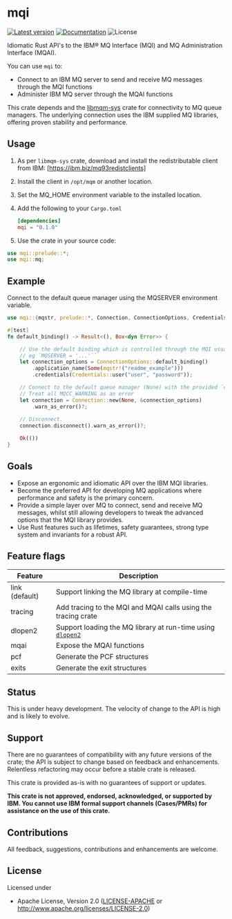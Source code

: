 mqi
===

[![Latest version](https://img.shields.io/crates/v/mqi.svg)](https://crates.io/crates/mqi)
[![Documentation](https://docs.rs/mqi/badge.svg)](https://docs.rs/mqi)
![License](https://img.shields.io/crates/l/mqi.svg)

Idiomatic Rust API's to the IBM® MQ Interface (MQI) and MQ Administration Interface (MQAI).

You can use `mqi` to:

- Connect to an IBM MQ server to send and receive MQ messages through the MQI functions
- Administer IBM MQ server through the MQAI functions

This crate depends and the [libmqm-sys](https://crates.io/crates/libmqm-sys) crate for
connectivity to MQ queue managers. The underlying connection uses the IBM supplied MQ libraries,
offering proven stability and performance.

Usage
-----

1. As per `libmqm-sys` crate, download and install the redistributable client from IBM:
  [https://ibm.biz/mq93redistclients]

2. Install the client in `/opt/mqm` or another location.

3. Set the MQ_HOME environment variable to the installed location.

4. Add the following to your `Cargo.toml`

    ```toml
    [dependencies]
    mqi = "0.1.0"
    ```

5. Use the crate in your source code:

```rust
use mqi::prelude::*;
use mqi::mq;
```

Example
-------

Connect to the default queue manager using the MQSERVER environment variable.

```rust
use mqi::{mqstr, prelude::*, Connection, ConnectionOptions, Credentials};

#[test]
fn default_binding() -> Result<(), Box<dyn Error>> {

    // Use the default binding which is controlled through the MQI usually using environment variables
    // eg `MQSERVER = '...'``
    let connection_options = ConnectionOptions::default_binding()
        .application_name(Some(mqstr!("readme_example")))
        .credentials(Credentials::user("user", "password"));

    // Connect to the default queue manager (None) with the provided `connection_options`
    // Treat all MQCC_WARNING as an error
    let connection = Connection::new(None, &connection_options)
        .warn_as_error()?;
    
    // Disconnect. 
    connection.disconnect().warn_as_error()?;

    Ok(())
}
```

Goals
-----

- Expose an ergonomic and idiomatic API over the IBM MQI libraries.
- Become the preferred API for developing MQ applications where performance and safety
  is the primary concern.
- Provide a simple layer over MQ to connect, send and receive MQ messages,
  whilst still allowing developers to tweak the advanced options that the MQI
  library provides.
- Use Rust features such as lifetimes, safety guarantees, strong type system and
  invariants for a robust API.

Feature flags
-------------

| Feature        | Description |
|----------------|-------------|
| link (default) | Support linking the MQ library at compile-time |
| tracing        | Add tracing to the MQI and MQAI calls using the tracing crate |
| dlopen2        | Support loading the MQ library at run-time using [`dlopen2`](https://crates.io/crates/dlopen2) |
| mqai           | Expose the MQAI functions |
| pcf            | Generate the PCF structures |
| exits          | Generate the exit structures |

Status
------

This is under heavy development. The velocity of change to the API is high and is likely to evolve.

Support
-------

There are no guarantees of compatibility with any future versions of the crate; the API
is subject to change based on feedback and enhancements. Relentless refactoring may occur
before a stable crate is released.

This crate is provided as-is with no guarantees of support or updates.

**This crate is not approved, endorsed, acknowledged, or supported by IBM. You cannot use
IBM formal support channels (Cases/PMRs) for assistance on the use of this crate.**

Contributions
-------------

All feedback, suggestions, contributions and enhancements are welcome.

License
-------

Licensed under

- Apache License, Version 2.0
   ([LICENSE-APACHE](LICENSE-APACHE) or <http://www.apache.org/licenses/LICENSE-2.0>)
